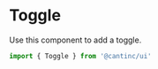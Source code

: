 # Toggle

Use this component to add a toggle.

```typescript
import { Toggle } from '@cantinc/ui'
```
